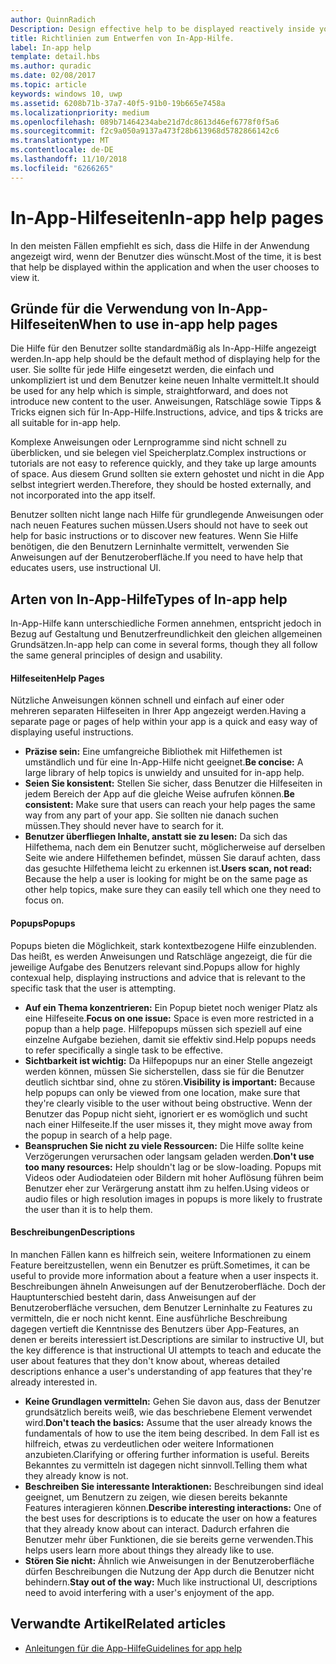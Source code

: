 ```yaml
---
author: QuinnRadich
Description: Design effective help to be displayed reactively inside your app.
title: Richtlinien zum Entwerfen von In-App-Hilfe.
label: In-app help
template: detail.hbs
ms.author: quradic
ms.date: 02/08/2017
ms.topic: article
keywords: windows 10, uwp
ms.assetid: 6208b71b-37a7-40f5-91b0-19b665e7458a
ms.localizationpriority: medium
ms.openlocfilehash: 089b71464234abe21d7dc8613d46ef6778f0f5a6
ms.sourcegitcommit: f2c9a050a9137a473f28b613968d5782866142c6
ms.translationtype: MT
ms.contentlocale: de-DE
ms.lasthandoff: 11/10/2018
ms.locfileid: "6266265"
---
```

# <a name="in-app-help-pages"></a><span data-ttu-id="8102a-103">In-App-Hilfeseiten</span><span class="sxs-lookup"><span data-stu-id="8102a-103">In-app help pages</span></span>

<span data-ttu-id="8102a-104">In den meisten Fällen empfiehlt es sich, dass die Hilfe in der Anwendung angezeigt wird, wenn der Benutzer dies wünscht.</span><span class="sxs-lookup"><span data-stu-id="8102a-104">Most of the time, it is best that help be displayed within the application and when the user chooses to view it.</span></span>

## <a name="when-to-use-in-app-help-pages"></a><span data-ttu-id="8102a-105">Gründe für die Verwendung von In-App-Hilfeseiten</span><span class="sxs-lookup"><span data-stu-id="8102a-105">When to use in-app help pages</span></span>

<span data-ttu-id="8102a-106">Die Hilfe für den Benutzer sollte standardmäßig als In-App-Hilfe angezeigt werden.</span><span class="sxs-lookup"><span data-stu-id="8102a-106">In-app help should be the default method of displaying help for the user.</span></span> <span data-ttu-id="8102a-107">Sie sollte für jede Hilfe eingesetzt werden, die einfach und unkompliziert ist und dem Benutzer keine neuen Inhalte vermittelt.</span><span class="sxs-lookup"><span data-stu-id="8102a-107">It should be used for any help which is simple, straightforward, and does not introduce new content to the user.</span></span> <span data-ttu-id="8102a-108">Anweisungen, Ratschläge sowie Tipps & Tricks eignen sich für In-App-Hilfe.</span><span class="sxs-lookup"><span data-stu-id="8102a-108">Instructions, advice, and tips & tricks are all suitable for in-app help.</span></span>

<span data-ttu-id="8102a-109">Komplexe Anweisungen oder Lernprogramme sind nicht schnell zu überblicken, und sie belegen viel Speicherplatz.</span><span class="sxs-lookup"><span data-stu-id="8102a-109">Complex instructions or tutorials are not easy to reference quickly, and they take up large amounts of space.</span></span> <span data-ttu-id="8102a-110">Aus diesem Grund sollten sie extern gehostet und nicht in die App selbst integriert werden.</span><span class="sxs-lookup"><span data-stu-id="8102a-110">Therefore, they should be hosted externally, and not incorporated into the app itself.</span></span>

<span data-ttu-id="8102a-111">Benutzer sollten nicht lange nach Hilfe für grundlegende Anweisungen oder nach neuen Features suchen müssen.</span><span class="sxs-lookup"><span data-stu-id="8102a-111">Users should not have to seek out help for basic instructions or to discover new features.</span></span> <span data-ttu-id="8102a-112">Wenn Sie Hilfe benötigen, die den Benutzern Lerninhalte vermittelt, verwenden Sie Anweisungen auf der Benutzeroberfläche.</span><span class="sxs-lookup"><span data-stu-id="8102a-112">If you need to have help that educates users, use instructional UI.</span></span>

## <a name="types-of-in-app-help"></a><span data-ttu-id="8102a-113">Arten von In-App-Hilfe</span><span class="sxs-lookup"><span data-stu-id="8102a-113">Types of In-app help</span></span>

<span data-ttu-id="8102a-114">In-App-Hilfe kann unterschiedliche Formen annehmen, entspricht jedoch in Bezug auf Gestaltung und Benutzerfreundlichkeit den gleichen allgemeinen Grundsätzen.</span><span class="sxs-lookup"><span data-stu-id="8102a-114">In-app help can come in several forms, though they all follow the same general principles of design and usability.</span></span>

#### <a name="help-pages"></a><span data-ttu-id="8102a-115">Hilfeseiten</span><span class="sxs-lookup"><span data-stu-id="8102a-115">Help Pages</span></span>

<span data-ttu-id="8102a-116">Nützliche Anweisungen können schnell und einfach auf einer oder mehreren separaten Hilfeseiten in Ihrer App angezeigt werden.</span><span class="sxs-lookup"><span data-stu-id="8102a-116">Having a separate page or pages of help within your app is a quick and easy way of displaying useful instructions.</span></span>

-   <span data-ttu-id="8102a-117">**Präzise sein:** Eine umfangreiche Bibliothek mit Hilfethemen ist umständlich und für eine In-App-Hilfe nicht geeignet.</span><span class="sxs-lookup"><span data-stu-id="8102a-117">**Be concise:** A large library of help topics is unwieldy and unsuited for in-app help.</span></span>
-   <span data-ttu-id="8102a-118">**Seien Sie konsistent:** Stellen Sie sicher, dass Benutzer die Hilfeseiten in jedem Bereich der App auf die gleiche Weise aufrufen können.</span><span class="sxs-lookup"><span data-stu-id="8102a-118">**Be consistent:** Make sure that users can reach your help pages the same way from any part of your app.</span></span> <span data-ttu-id="8102a-119">Sie sollten nie danach suchen müssen.</span><span class="sxs-lookup"><span data-stu-id="8102a-119">They should never have to search for it.</span></span>
-   <span data-ttu-id="8102a-120">**Benutzer überfliegen Inhalte, anstatt sie zu lesen:** Da sich das Hilfethema, nach dem ein Benutzer sucht, möglicherweise auf derselben Seite wie andere Hilfethemen befindet, müssen Sie darauf achten, dass das gesuchte Hilfethema leicht zu erkennen ist.</span><span class="sxs-lookup"><span data-stu-id="8102a-120">**Users scan, not read:** Because the help a user is looking for might be on the same page as other help topics, make sure they can easily tell which one they need to focus on.</span></span>


#### <a name="popups"></a><span data-ttu-id="8102a-121">Popups</span><span class="sxs-lookup"><span data-stu-id="8102a-121">Popups</span></span>

<span data-ttu-id="8102a-122">Popups bieten die Möglichkeit, stark kontextbezogene Hilfe einzublenden. Das heißt, es werden Anweisungen und Ratschläge angezeigt, die für die jeweilige Aufgabe des Benutzers relevant sind.</span><span class="sxs-lookup"><span data-stu-id="8102a-122">Popups allow for highly contexual help, displaying instructions and advice that is relevant to the specific task that the user is attempting.</span></span>

-   <span data-ttu-id="8102a-123">**Auf ein Thema konzentrieren:** Ein Popup bietet noch weniger Platz als eine Hilfeseite.</span><span class="sxs-lookup"><span data-stu-id="8102a-123">**Focus on one issue:** Space is even more restricted in a popup than a help page.</span></span> <span data-ttu-id="8102a-124">Hilfepopups müssen sich speziell auf eine einzelne Aufgabe beziehen, damit sie effektiv sind.</span><span class="sxs-lookup"><span data-stu-id="8102a-124">Help popups needs to refer specifically a single task to be effective.</span></span>
-   <span data-ttu-id="8102a-125">**Sichtbarkeit ist wichtig:** Da Hilfepopups nur an einer Stelle angezeigt werden können, müssen Sie sicherstellen, dass sie für die Benutzer deutlich sichtbar sind, ohne zu stören.</span><span class="sxs-lookup"><span data-stu-id="8102a-125">**Visibility is important:** Because help popups can only be viewed from one location, make sure that they're clearly visible to the user without being obstructive.</span></span> <span data-ttu-id="8102a-126">Wenn der Benutzer das Popup nicht sieht, ignoriert er es womöglich und sucht nach einer Hilfeseite.</span><span class="sxs-lookup"><span data-stu-id="8102a-126">If the user misses it, they might move away from the popup in search of a help page.</span></span>
-   <span data-ttu-id="8102a-127">**Beanspruchen Sie nicht zu viele Ressourcen:** Die Hilfe sollte keine Verzögerungen verursachen oder langsam geladen werden.</span><span class="sxs-lookup"><span data-stu-id="8102a-127">**Don't use too many resources:** Help shouldn't lag or be slow-loading.</span></span> <span data-ttu-id="8102a-128">Popups mit Videos oder Audiodateien oder Bildern mit hoher Auflösung führen beim Benutzer eher zur Verärgerung anstatt ihm zu helfen.</span><span class="sxs-lookup"><span data-stu-id="8102a-128">Using videos or audio files or high resolution images in popups is more likely to frustrate the user than it is to help them.</span></span>

#### <a name="descriptions"></a><span data-ttu-id="8102a-129">Beschreibungen</span><span class="sxs-lookup"><span data-stu-id="8102a-129">Descriptions</span></span>

<span data-ttu-id="8102a-130">In manchen Fällen kann es hilfreich sein, weitere Informationen zu einem Feature bereitzustellen, wenn ein Benutzer es prüft.</span><span class="sxs-lookup"><span data-stu-id="8102a-130">Sometimes, it can be useful to provide more information about a feature when a user inspects it.</span></span> <span data-ttu-id="8102a-131">Beschreibungen ähneln Anweisungen auf der Benutzeroberfläche. Doch der Hauptunterschied besteht darin, dass Anweisungen auf der Benutzeroberfläche versuchen, dem Benutzer Lerninhalte zu Features zu vermitteln, die er noch nicht kennt. Eine ausführliche Beschreibung dagegen vertieft die Kenntnisse des Benutzers über App-Features, an denen er bereits interessiert ist.</span><span class="sxs-lookup"><span data-stu-id="8102a-131">Descriptions are similar to instructive UI, but the key difference is that instructional UI attempts to teach and educate the user about features that they don't know about, whereas detailed descriptions enhance a user's understanding of app features that they're already interested in.</span></span>

-   <span data-ttu-id="8102a-132">**Keine Grundlagen vermitteln:** Gehen Sie davon aus, dass der Benutzer grundsätzlich bereits weiß, wie das beschriebene Element verwendet wird.</span><span class="sxs-lookup"><span data-stu-id="8102a-132">**Don't teach the basics:** Assume that the user already knows the fundamentals of how to use the item being described.</span></span> <span data-ttu-id="8102a-133">In dem Fall ist es hilfreich, etwas zu verdeutlichen oder weitere Informationen anzubieten.</span><span class="sxs-lookup"><span data-stu-id="8102a-133">Clarifying or offering further information is useful.</span></span> <span data-ttu-id="8102a-134">Bereits Bekanntes zu vermitteln ist dagegen nicht sinnvoll.</span><span class="sxs-lookup"><span data-stu-id="8102a-134">Telling them what they already know is not.</span></span>
-   <span data-ttu-id="8102a-135">**Beschreiben Sie interessante Interaktionen:** Beschreibungen sind ideal geeignet, um Benutzern zu zeigen, wie diesen bereits bekannte Features interagieren können.</span><span class="sxs-lookup"><span data-stu-id="8102a-135">**Describe interesting interactions:** One of the best uses for descriptions is to educate the user on how a features that they already know about can interact.</span></span> <span data-ttu-id="8102a-136">Dadurch erfahren die Benutzer mehr über Funktionen, die sie bereits gerne verwenden.</span><span class="sxs-lookup"><span data-stu-id="8102a-136">This helps users learn more about things they already like to use.</span></span>
-   <span data-ttu-id="8102a-137">**Stören Sie nicht:** Ähnlich wie Anweisungen in der Benutzeroberfläche dürfen Beschreibungen die Nutzung der App durch die Benutzer nicht behindern.</span><span class="sxs-lookup"><span data-stu-id="8102a-137">**Stay out of the way:** Much like instructional UI, descriptions need to avoid interfering with a user's enjoyment of the app.</span></span>

## <a name="related-articles"></a><span data-ttu-id="8102a-138">Verwandte Artikel</span><span class="sxs-lookup"><span data-stu-id="8102a-138">Related articles</span></span>

* [<span data-ttu-id="8102a-139">Anleitungen für die App-Hilfe</span><span class="sxs-lookup"><span data-stu-id="8102a-139">Guidelines for app help</span></span>](guidelines-for-app-help.md)
